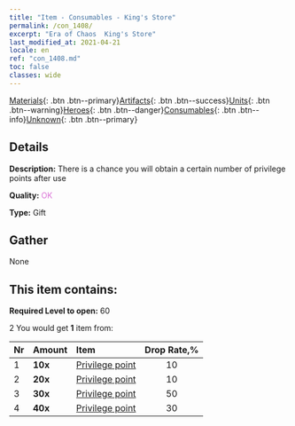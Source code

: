 ```yaml
---
title: "Item - Consumables - King's Store"
permalink: /con_1408/
excerpt: "Era of Chaos  King's Store"
last_modified_at: 2021-04-21
locale: en
ref: "con_1408.md"
toc: false
classes: wide
---
```

 [Materials](/Items/){: .btn .btn--primary}[Artifacts](/Items/Artifacts/){: .btn .btn--success}[Units](/Items/Units/){: .btn .btn--warning}[Heroes](/Items/Heroes/){: .btn .btn--danger}[Consumables](/Items/Consumables/){: .btn .btn--info}[Unknown](/Items/Unknown/){: .btn .btn--primary}

## Details
 **Description:** There is a chance you will obtain a certain number of privilege points after use

 **Quality:** <span style="color: #DA70D6">OK</span>

 **Type:** Gift

## Gather

  None

## This item contains:

 **Required Level to open:** 60

 2 You would get **1** item  from:

  | Nr | Amount |     Item    | Drop Rate,% |
  |:---|:-------|:------------|:---------:|
  | 1 |  **10x** | [Privilege point](/Items/con_820/) | 10 | 
  | 2 |  **20x** | [Privilege point](/Items/con_820/) | 10 | 
  | 3 |  **30x** | [Privilege point](/Items/con_820/) | 50 | 
  | 4 |  **40x** | [Privilege point](/Items/con_820/) | 30 | 
